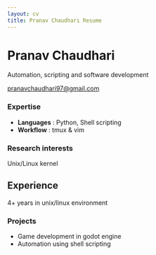 ```yaml
---
layout: cv
title: Pranav Chaudhari Resume
---
```


# Pranav Chaudhari
Automation, scripting and software development
<div id="webaddress">
<a href="pranavchaudhari97@gmail.com">pranavchaudhari97@gmail.com</a>
</div>

### Expertise
- **Languages** : Python, Shell scripting
- **Workflow**  : tmux & vim

### Research interests
Unix/Linux kernel

## Experience
4+ years in unix/linux environment

### Projects
- Game development in godot engine
- Automation using shell scripting


<!-- ### Footer

Last updated: May 2013 -->
